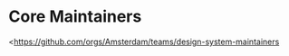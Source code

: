 <!-- @license CC0-1.0 -->

# Core Maintainers

<https://github.com/orgs/Amsterdam/teams/design-system-maintainers
